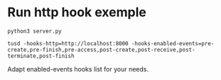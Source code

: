 # Run http hook exemple

    python3 server.py

    tusd -hooks-http=http://localhost:8000 -hooks-enabled-events=pre-create,pre-finish,pre-access,post-create,post-receive,post-terminate,post-finish

Adapt enabled-events hooks list for your needs.
